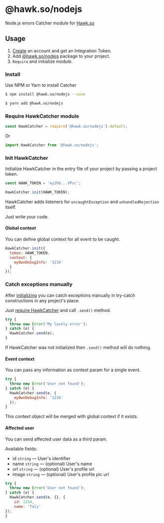 # @hawk.so/nodejs

Node.js errors Catcher module for [Hawk.so](https://hawk.so)

## Usage

1. [Create](https://hawk.so/) an account and get an Integration Token.
2. Add [@hawk.so/nodejs](https://www.npmjs.com/package/@hawk.so/nodejs) package to your project.
3. `Require` and initialize module.

### Install

Use NPM or Yarn to install Catcher

```bash
$ npm install @hawk.so/nodejs --save
```

```bash
$ yarn add @hawk.so/nodejs
```

### Require HawkCatcher module

```js
const HawkCatcher = require('@hawk.so/nodejs').default;
```

Or

```js
import HawkCatcher from '@hawk.so/nodejs';
```

### Init HawkCatcher

Initialize HawkCatcher in the entry file of your project by passing a project token.

```js
const HAWK_TOKEN = 'eyJhb...VPsc';

HawkCatcher.init(HAWK_TOKEN);
```

HawkCatcher adds listeners for `uncaughtException` and `unhandledRejection` itself.

Just write your code.

#### Global context

You can define global context for all event to be caught.

```js
HawkCatcher.init({
  token: HAWK_TOKEN,
  context: {
    myOwnDebugInfo: '1234'
  }
});
```

### Catch exceptions manually

After [initializing](init-hawkcatcher) you can catch exceptions manually in try-catch constructions in any project's place.

Just [require HawkCatcher](#require-hawkcatcher-module) and call `.send()` method.

```js
try {
  throw new Error('My lovely error');
} catch (e) {
  HawkCatcher.send(e);
}
```

If HawkCatcher was not initialized then `.send()` method will do nothing.

#### Event context

You can pass any information as context param for a single event.

 ```js
 try {
   throw new Error('User not found');
 } catch (e) {
   HawkCatcher.send(e, {
     myOwnDebugInfo: '1234'
   });
 }
 ```

This context object will be merged with global context if it exists.

#### Affected user

You can send affected user data as a third param.

Available fields:

- id `string` — User's identifier
- name `string` — (optional) User's name
- url `string` — (optional) User's profile url
- image `string` — (optional) User's profile pic url

 ```js
 try {
   throw new Error('User not found');
 } catch (e) {
   HawkCatcher.send(e, {}, {
     id: 1234,
     name: 'Taly'
});
 }
 ```
